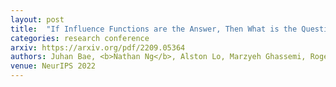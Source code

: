 ```yaml
---
layout: post
title:  "If Influence Functions are the Answer, Then What is the Question?"
categories: research conference
arxiv: https://arxiv.org/pdf/2209.05364
authors: Juhan Bae, <b>Nathan Ng</b>, Alston Lo, Marzyeh Ghassemi, Roger Grosse
venue: NeurIPS 2022
---
```


